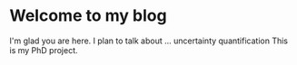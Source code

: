 # Welcome to my blog

I'm glad you are here. I plan to talk about ...
uncertainty quantification 
This is my PhD project.

